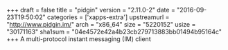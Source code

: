 +++
draft = false
title = "pidgin"
version = "2.11.0-2"
date = "2016-09-23T19:50:02"
categories = ['xapps-extra']
upstreamurl = "http://www.pidgin.im/"
arch = "x86_64"
size = "5220152"
usize = "30171163"
sha1sum = "04e4572e42a4b23cb279713883bb01494b95164c"
+++
A multi-protocol instant messaging (IM) client